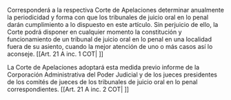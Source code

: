 Corresponderá a la respectiva Corte de Apelaciones determinar anualmente la periodicidad y forma con que los tribunales de juicio oral en lo penal darán cumplimiento a lo dispuesto en este artículo. Sin perjuicio de ello, la Corte podrá disponer en cualquier momento la constitución y funcionamiento de un tribunal de juicio oral en lo penal en una localidad fuera de su asiento, cuando la mejor atención de uno o más casos así lo aconseje. [[Art. 21 A inc. 1 COT| ]]

La Corte de Apelaciones adoptará esta medida previo informe de la Corporación Administrativa del Poder Judicial y de los jueces presidentes de los comités de jueces de los tribunales de juicio oral en lo penal correspondientes. [[Art. 21 A inc. 2 COT| ]]